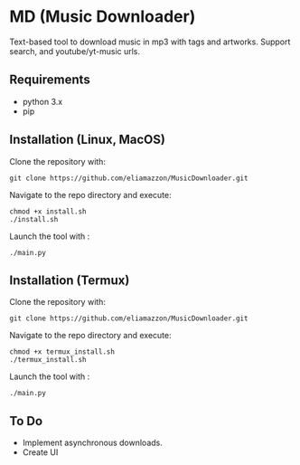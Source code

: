 # MD (Music Downloader)
Text-based tool to download music in mp3 with tags and artworks.
Support search, and youtube/yt-music urls.

## Requirements

- python 3.x
- pip

## Installation (Linux, MacOS)

Clone the repository with:

```
git clone https://github.com/eliamazzon/MusicDownloader.git
```
Navigate to the repo directory and execute:
```
chmod +x install.sh
./install.sh
```
Launch the tool with :

```
./main.py
```

## Installation (Termux)

Clone the repository with:

```
git clone https://github.com/eliamazzon/MusicDownloader.git
```
Navigate to the repo directory and execute:
```
chmod +x termux_install.sh
./termux_install.sh
```
Launch the tool with :

```
./main.py
```

## To Do
- Implement asynchronous downloads.
- Create UI
